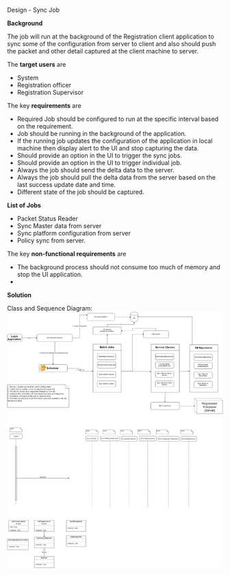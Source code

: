 Design - Sync Job



**Background**

The job will run at the background of the Registration client application to sync some of the configuration from
server to client and also should push the packet and other detail captured at the client machine to server.


The **target users** are

-   System
-   Registration officer
-   Registration Supervisor

The key **requirements** are

-   Required Job should be configured to run at the specific interval based on the requirement.
-   Job should be running in the background of the application.
-   If the running job updates the configuration of the application in local machine 
    then display alert to the UI and stop capturing the data.
-   Should provide an option in the UI to trigger the sync jobs.
-   Should provide an option in the UI to trigger individual job.
-   Always the job should send the delta data to the server.
-   Always the job should pull the delta data from the server based on the last success update date and time.
-   Different state of the job should be captured.

**List of Jobs**
-   Packet Status Reader
-   Sync Master data from server
-   Sync platform configuration from server
-   Policy sync from server.

The key **non-functional requirements** are
-   The background process should not consume too much of memory and stop the UI application.
-    

**Solution**
	

Class and Sequence Diagram:
![Sync job sequence diagram](_images/registration-sync-batch-jobs.png)
